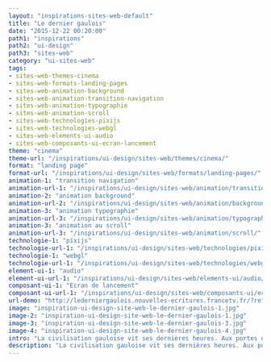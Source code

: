 ```yaml
---
layout: "inspirations-sites-web-default"
title: "Le dernier gaulois"
date: "2015-12-22 00:20:00"
path1: "inspirations"
path2: "ui-design"
path3: "sites-web"
category: "ui-sites-web"
tags:
- sites-web-themes-cinema
- sites-web-formats-landing-pages
- sites-web-animation-background
- sites-web-animation-transition-navigation
- sites-web-animation-typographie
- sites-web-animation-scroll
- sites-web-technologies-pixijs
- sites-web-technologies-webgl
- sites-web-elements-ui-audio
- sites-web-composants-ui-ecran-lancement
theme: "cinema"
theme-url: "/inspirations/ui-design/sites-web/themes/cinema/"
format: "landing page"
format-url: "/inspirations/ui-design/sites-web/formats/landing-pages/"
animation-1: "transition navigation"
animation-url-1: "/inspirations/ui-design/sites-web/animation/transition-navigation/"
animation-2: "animation background"
animation-url-2: "/inspirations/ui-design/sites-web/animation/background/"
animation-3: "animation typographie"
animation-url-3: "/inspirations/ui-design/sites-web/animation/typographie/"
animation-3: "animation au scroll"
animation-url-3: "/inspirations/ui-design/sites-web/animation/scroll/"
technologie-1: "pixijs"
technologie-url-1: "/inspirations/ui-design/sites-web/technologies/pixijs/"
technologie-1: "webgl"
technologie-url-1: "/inspirations/ui-design/sites-web/technologies/webgl/"
element-ui-1: "audio"
element-ui-url-1: "/inspirations/ui-design/sites-web/elements-ui/audio/"
composant-ui-1: "Ecran de lancement"
composant-ui-url-1: "/inspirations/ui-design/sites-web/composants-ui/ecran-lancement/"
url-demo: "http://lederniergaulois.nouvelles-ecritures.francetv.fr/?ref=MagazineDuWebdesign"
image: "inspiration-ui-design-site-web-le-dernier-gaulois-1.jpg"
image-2: "inspiration-ui-design-site-web-le-dernier-gaulois-1.jpg"
image-3: "inspiration-ui-design-site-web-le-dernier-gaulois-3.jpg"
image-4: "inspiration-ui-design-site-web-le-dernier-gaulois-4.jpg"
intro: "La civilisation gauloise vit ses dernières heures. Aux portes d’Alésia, Apator, chef guerrier, se souvient. Avant le film, découvrez une BD d’un nouveau genre avec un magnifique scroll réalisé grâce à pixijs."
description: "La civilisation gauloise vit ses dernières heures. Aux portes d’Alésia, Apator, chef guerrier, se souvient. Avant le film, découvrez une BD d’un nouveau genre."
---
```

